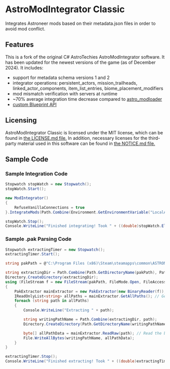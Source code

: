 # AstroModIntegrator Classic
Integrates Astroneer mods based on their metadata.json files in order to avoid mod conflict.

## Features
This is a fork of the original C# AstroTechies AstroModIntegrator software. It has been updated for the newest versions of the game (as of December 2024). It includes:
- support for metadata schema versions 1 and 2
- integrator operations: persistent_actors, mission_trailheads, linked_actor_components, item_list_entries, biome_placement_modifiers
- mod mismatch verification with servers at runtime
- ~70% average integration time decrease compared to [astro_modloader](https://github.com/AstroTechies/astro_modloader)
- [custom Blueprint API](https://github.com/atenfyr/AstroModLoader-Classic/tree/master/AstroModIntegrator/BlueprintAssets)

## Licensing
AstroModIntegrator Classic is licensed under the MIT license, which can be found in [the LICENSE.md file.](https://github.com/atenfyr/AstroModIntegrator/blob/master/LICENSE.md) In addition, necessary licenses for the third-party material used in this software can be found in [the NOTICE.md file.](https://github.com/atenfyr/AstroModIntegrator/blob/master/NOTICE.md)

## Sample Code
### Sample Integration Code
```cs
Stopwatch stopWatch = new Stopwatch();
stopWatch.Start();

new ModIntegrator()
{
    RefuseVanillaConnections = true
}.IntegrateMods(Path.Combine(Environment.GetEnvironmentVariable("LocalAppData"), @"Astro\Saved\Paks"), @"C:\Program Files (x86)\Steam\steamapps\common\ASTRONEER\Astro\Content\Paks");

stopWatch.Stop();
Console.WriteLine("Finished integrating! Took " + ((double)stopWatch.Elapsed.Ticks / TimeSpan.TicksPerMillisecond) + " ms in total.");
```

### Sample .pak Parsing Code
```cs
Stopwatch extractingTimer = new Stopwatch();
extractingTimer.Start();

string pakPath = @"C:\Program Files (x86)\Steam\steamapps\common\ASTRONEER\Astro\Content\Paks\Astro-WindowsNoEditor.pak";

string extractingDir = Path.Combine(Path.GetDirectoryName(pakPath), Path.GetFileNameWithoutExtension(pakPath));
Directory.CreateDirectory(extractingDir);
using (FileStream f = new FileStream(pakPath, FileMode.Open, FileAccess.Read))
{
    PakExtractor mainExtractor = new PakExtractor(new BinaryReader(f));
    IReadOnlyList<string> allPaths = mainExtractor.GetAllPaths(); // Get a list of every path that is contained within this pak file. The provided mount point is ignored
    foreach (string path in allPaths)
    {
        Console.WriteLine("Extracting " + path);

        string writingPathName = Path.Combine(extractingDir, path);
        Directory.CreateDirectory(Path.GetDirectoryName(writingPathName));

        byte[] allPathData = mainExtractor.ReadRaw(path); // Read the bytes of this particular asset based off its path within the pak file
        File.WriteAllBytes(writingPathName, allPathData);
    }
}

extractingTimer.Stop();
Console.WriteLine("Finished extracting! Took " + ((double)extractingTimer.Elapsed.Ticks / TimeSpan.TicksPerSecond) + " seconds in total.");
```
